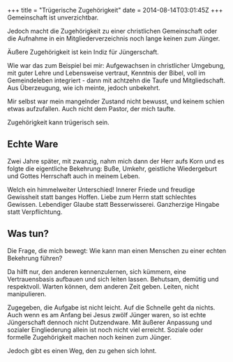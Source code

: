 +++
title = "Trügerische Zugehörigkeit"
date = 2014-08-14T03:01:45Z
+++
Gemeinschaft ist unverzichtbar.

Jedoch macht die Zugehörigkeit zu einer christlichen Gemeinschaft oder die Aufnahme in ein Mitgliederverzeichnis noch lange keinen zum Jünger.

Äußere Zugehörigkeit ist kein Indiz für Jüngerschaft.

Wie war das zum Beispiel bei mir: Aufgewachsen in christlicher Umgebung, mit guter Lehre und Lebensweise vertraut, Kenntnis der Bibel, voll im Gemeindeleben integriert - dann mit achtzehn die Taufe und Mitgliedschaft. Aus Überzeugung, wie ich meinte, jedoch unbekehrt.

Mir selbst war mein mangelnder Zustand nicht bewusst, und keinem schien etwas aufzufallen. Auch nicht dem Pastor, der mich taufte.

Zugehörigkeit kann trügerisch sein.

## Echte Ware

Zwei Jahre später, mit zwanzig, nahm mich dann der Herr aufs Korn und es folgte die eigentliche Bekehrung: Buße, Umkehr, geistliche Wiedergeburt und Gottes Herrschaft auch in meinem Leben.

Welch ein himmelweiter Unterschied! Innerer Friede und freudige Gewissheit statt banges Hoffen. Liebe zum Herrn statt schlechtes Gewissen. Lebendiger Glaube statt Besserwisserei. Ganzherzige Hingabe statt Verpflichtung.

## Was tun?

Die Frage, die mich bewegt: Wie kann man einen Menschen zu einer echten Bekehrung führen?

Da hilft nur, den anderen kennenzulernen, sich kümmern, eine Vertrauensbasis aufbauen und sich leiten lassen. Behutsam, demütig und respektvoll. Warten können, dem anderen Zeit geben. Leiten, nicht manipulieren.

Zugegeben, die Aufgabe ist nicht leicht. Auf die Schnelle geht da nichts. Auch wenn es am Anfang bei Jesus zwölf Jünger waren, so ist echte Jüngerschaft dennoch nicht Dutzendware. Mit äußerer Anpassung und sozialer Eingliederung allein ist noch nicht viel erreicht. Soziale oder formelle Zugehörigkeit machen noch keinen zum Jünger.

Jedoch gibt es einen Weg, den zu gehen sich lohnt.
